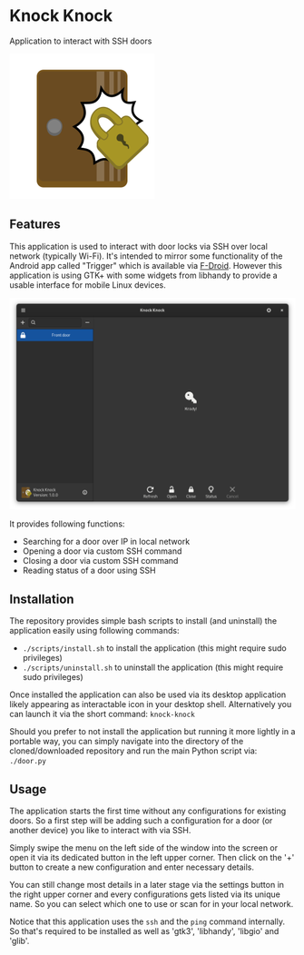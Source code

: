 # Knock Knock

Application to interact with SSH doors

![Icon of the application](resources/de.thejackimonster.KnockKnock.svg)

## Features

This application is used to interact with door locks via SSH over local network (typically Wi-Fi). It's intended to mirror some functionality of the Android app called "Trigger" which is available via [F-Droid](https://f-droid.org/de/packages/com.example.trigger/). However this application is using GTK+ with some widgets from libhandy to provide a usable interface for mobile Linux devices.

![Overview of the application](screenshots/overview.png)

It provides following functions:

 * Searching for a door over IP in local network
 * Opening a door via custom SSH command
 * Closing a door via custom SSH command
 * Reading status of a door using SSH


## Installation

The repository provides simple bash scripts to install (and uninstall) the application easily using following commands:

 - `./scripts/install.sh` to install the application (this might require sudo privileges)
 - `./scripts/uninstall.sh` to uninstall the application (this might require sudo privileges)

Once installed the application can also be used via its desktop application likely appearing as interactable icon in your desktop shell. Alternatively you can launch it via the short command: `knock-knock`

Should you prefer to not install the application but running it more lightly in a portable way, you can simply navigate into the directory of the cloned/downloaded repository and run the main Python script via: `./door.py`

## Usage

The application starts the first time without any configurations for existing doors. So a first step will be adding such a configuration for a door (or another device) you like to interact with via SSH.

Simply swipe the menu on the left side of the window into the screen or open it via its dedicated button in the left upper corner. Then click on the '+' button to create a new configuration and enter necessary details.

You can still change most details in a later stage via the settings button in the right upper corner and every configurations gets listed via its unique name. So you can select which one to use or scan for in your local network.

Notice that this application uses the `ssh` and the `ping` command internally. So that's required to be installed as well as 'gtk3', 'libhandy', 'libgio' and 'glib'.


